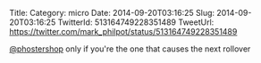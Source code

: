 Title: 
Category: micro
Date: 2014-09-20T03:16:25
Slug: 2014-09-20T03:16:25
TwitterId: 513164749228351489
TweetUrl: https://twitter.com/mark_philpot/status/513164749228351489

[@phostershop](https://twitter.com/phostershop) only if you're the one that causes the next rollover